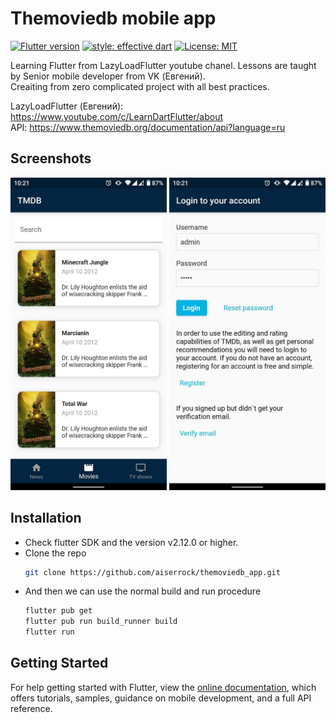 # Themoviedb mobile app

[![Flutter version](https://img.shields.io/badge/flutter-v2.12.0-blue?logo=flutter)](https://flutter.dev/docs/development/tools/sdk/releases)
[![style: effective dart](https://img.shields.io/badge/style-effective_dart-40c4ff.svg)](https://github.com/tenhobi/effective_dart)
[![License: MIT](https://img.shields.io/badge/license-MIT-purple.svg)](https://opensource.org/licenses/MIT)

Learning Flutter from LazyLoadFlutter youtube chanel. Lessons are taught by Senior mobile developer from VK (Евгений).  
Creaiting from zero complicated project with all best practices.  

LazyLoadFlutter (Евгений): https://www.youtube.com/c/LearnDartFlutter/about  
API: https://www.themoviedb.org/documentation/api?language=ru    

## Screenshots

<p>
<img src="https://github.com/aiserrock/themoviedb_app/blob/master/img/themoviedb_app1.jpg" alt="Screen 1" width="250">
  <img src="https://github.com/aiserrock/themoviedb_app/blob/master/img/themoviedb_app2.jpg" alt="Screen 1" width="250">
</p>


## Installation

- Check flutter SDK and the version v2.12.0 or higher.
- Clone the repo
  ```sh
  git clone https://github.com/aiserrock/themoviedb_app.git
  ```
- And then we can use the normal build and run procedure
  ```sh
  flutter pub get
  flutter pub run build_runner build
  flutter run
  ```
  
## Getting Started

For help getting started with Flutter, view the
[online documentation](https://flutter.io/docs), which offers tutorials,
samples, guidance on mobile development, and a full API reference.

